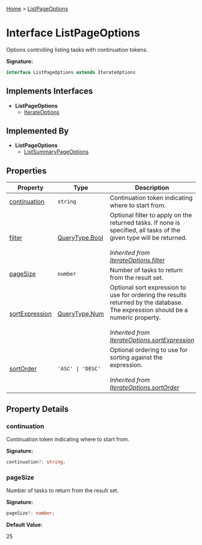 [Home](../index.md) &gt; [ListPageOptions](./listpageoptions.md)

# Interface ListPageOptions

Options controlling listing tasks with continuation tokens.

<b>Signature:</b>

```typescript
interface ListPageOptions extends IterateOptions 
```

## Implements Interfaces

- <b>ListPageOptions</b>
    - [IterateOptions](./iterateoptions.md)

## Implemented By

- <b>ListPageOptions</b>
    - [ListSummaryPageOptions](./listsummarypageoptions.md)

## Properties

|  Property | Type | Description |
|  --- | --- | --- |
|  [continuation](./listpageoptions.md#continuation-property) | `string` | Continuation token indicating where to start from. |
|  [filter](./iterateoptions.md#filter-property) | [QueryType.Bool](../namespaces/querytype/types/bool.md) | Optional filter to apply on the returned tasks. If none is specified, all tasks of the given type will be returned.<br><br><i>Inherited from [IterateOptions.filter](./iterateoptions.md#filter-property)</i> |
|  [pageSize](./listpageoptions.md#pageSize-property) | `number` | Number of tasks to return from the result set. |
|  [sortExpression](./iterateoptions.md#sortExpression-property) | [QueryType.Num](../namespaces/querytype/types/num.md) | Optional sort expression to use for ordering the results returned by the database. The expression should be a numeric property.<br><br><i>Inherited from [IterateOptions.sortExpression](./iterateoptions.md#sortExpression-property)</i> |
|  [sortOrder](./iterateoptions.md#sortOrder-property) | `'ASC' \| 'DESC'` | Optional ordering to use for sorting against the expression.<br><br><i>Inherited from [IterateOptions.sortOrder](./iterateoptions.md#sortOrder-property)</i> |

## Property Details

<a id="continuation-property"></a>

### continuation

Continuation token indicating where to start from.

<b>Signature:</b>

```typescript
continuation?: string;
```

<a id="pageSize-property"></a>

### pageSize

Number of tasks to return from the result set.

<b>Signature:</b>

```typescript
pageSize?: number;
```
<b>Default Value:</b>

25

